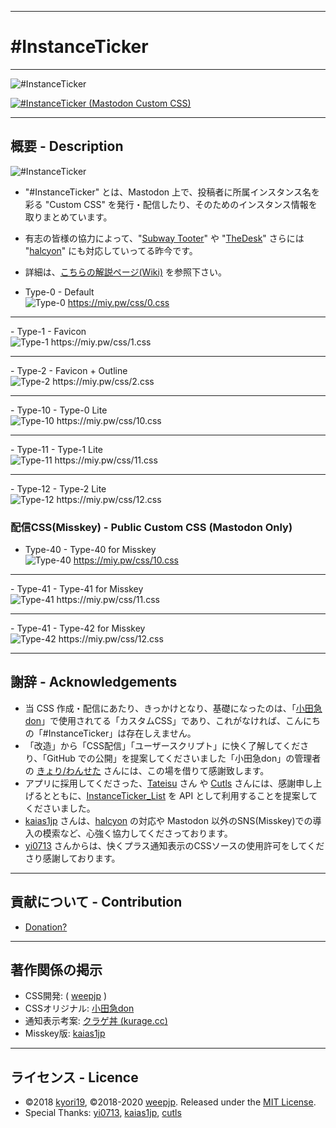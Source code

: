 <hr>

# #InstanceTicker

<hr>

<img src="https://res.cloudinary.com/weep/image/upload/v1551123733/it/InstanceTicker.png" title="#InstanceTicker" alt="#InstanceTicker" />

[![#InstanceTicker (Mastodon Custom CSS)](https://res.cloudinary.com/miy/p/InstanceTicker_Play.png)](https://www.youtube.com/watch?v=DbN5ytOnGSI)

<hr>

## 概要 - Description
<img src="https://miy.pw/tit.png" title="#InstanceTicker" alt="#InstanceTicker" />

- "#InstanceTicker" とは、Mastodon 上で、投稿者に所属インスタンス名を彩る "Custom CSS" を発行・配信したり、そのためのインスタンス情報を取りまとめています。
- 有志の皆様の協力によって、"[Subway Tooter](https://github.com/tateisu/SubwayTooter)" や "[TheDesk](https://github.com/cutls/TheDesk)" さらには "[halcyon](https://github.com/kaias1jp/halcyon)" にも対応していってる昨今です。
- 詳細は、[こちらの解説ページ(Wiki)](https://github.com/MiyonMiyon/InstanceTicker/wiki) を参照下さい。

- Type-0 - Default<br><img src="https://miy.pw/img/Type-0.png" title="Type-0" alt="Type-0" />
https://miy.pw/css/0.css
<hr>
- Type-1 - Favicon<br><img src="https://miy.pw/img/Type-1.png" title="Type-1" alt="Type-1" />
https://miy.pw/css/1.css
<hr>
- Type-2 - Favicon + Outline<br><img src="https://miy.pw/img/Type-2.png" title="Type-2" alt="Type-2" />
https://miy.pw/css/2.css
<hr>
- Type-10 - Type-0 Lite<br><img src="https://miy.pw/img/Type-10.png" title="Type-10" alt="Type-10" />
https://miy.pw/css/10.css
<hr>
- Type-11 - Type-1 Lite<br><img src="https://miy.pw/img/Type-11.png" title="Type-11" alt="Type-11" />
https://miy.pw/css/11.css
<hr>
- Type-12 - Type-2 Lite<br><img src="https://miy.pw/img/Type-12.png" title="Type-12" alt="Type-12" />
https://miy.pw/css/12.css

### 配信CSS(Misskey) - Public Custom CSS (Mastodon Only)
- Type-40 - Type-40 for Misskey<br><img src="https://miy.pw/img/Type-40.png" title="Type-40" alt="Type-40" />
https://miy.pw/css/10.css
<hr>
- Type-41 - Type-41 for Misskey<br><img src="https://miy.pw/img/Type-41.png" title="Type-12" alt="Type-41" />
https://miy.pw/css/11.css
<hr>
- Type-41 - Type-42 for Misskey<br><img src="https://miy.pw/img/Type-42.png" title="Type-42" alt="Type-42" />
https://miy.pw/css/12.css

<hr>

## 謝辞 - Acknowledgements
- 当 CSS 作成・配信にあたり、きっかけとなり、基礎になったのは、「[小田急don](https://odakyu.app/about)」で使用されてる「カスタムCSS」であり、これがなければ、こんにちの「#InstanceTicker」は存在しえません。
- 「改造」から「CSS配信」「ユーザースクリプト」に快く了解してくださり、「GitHub での公開」を提案してくださいました「小田急don」の管理者の [きょり/わんせた](https://github.com/kyori19) さんには、この場を借りて感謝致します。
- アプリに採用してくださった、[Tateisu](https://github.com/tateisu/) さん や [Cutls](https://github.com/cutls/) さんには、感謝申し上げるとともに、[InstanceTicker_List](https://github.com/MiyonMiyon/InstanceTicker_List) を API として利用することを提案してくださいました。
- [kaias1jp](https://github.com/kaias1jp/) さんは、[halcyon](https://github.com/kaias1jp/halcyon) の対応や Mastodon 以外のSNS(Misskey)での導入の模索など、心強く協力してくださっております。
- [yi0713](https://github.com/yi0713) さんからは、快くプラス通知表示のCSSソースの使用許可をしてくださり感謝しております。
<hr>

## 貢献について - Contribution
- [Donation?](https://github.com/fedpla/InstanceTicker/wiki/ZENINAGE)
<hr>

## 著作関係の掲示
- CSS開発: ( [weepjp](https://github.com/weepjp) )
- CSSオリジナル: [小田急don](https://odakyu.app/about) 
- 通知表示考案: [クラゲ丼 (kurage.cc)](https://okurage.cc/about) 
- Misskey版: [kaias1jp](https://github.com/kaias1jp)
<hr>

## ライセンス - Licence
- ©2018 [kyori19](https://github.com/kyori19), ©2018-2020 [weepjp](https://github.com/weepjp). Released under the [MIT License](https://opensource.org/licenses/mit-license.php).
- Special Thanks: [yi0713](https://github.com/yi0713), [kaias1jp](https://github.com/kaias1jp), [cutls](https://github.com/cutls)
